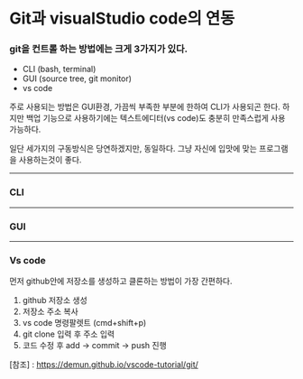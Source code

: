 # Git과 visualStudio code의 연동

### git을 컨트롤 하는 방법에는 크게 3가지가 있다.
- CLI (bash, terminal) 
- GUI (source tree, git monitor)
- vs code

주로 사용되는 방법은 GUI환경, 가끔씩 부족한 부분에 한하여 CLI가 사용되곤 한다. 하지만 백업 기능으로 사용하기에는 텍스트에디터(vs code)도 충분히 만족스럽게 사용 가능하다.

일단 세가지의 구동방식은 당연하겠지만, 동일하다. 그냥 자신에 입맛에 맞는 프로그램을 사용하는것이 좋다.

___

 ### CLI 

___

### GUI

___

### Vs code 

먼저 github안에 저장소를 생성하고 클론하는 방법이 가장 간편하다. 

1. github 저장소 생성
2. 저장소 주소 복사
3. vs code 명령팔렛트 (cmd+shift+p)
4. git clone 입력 후 주소 입력
5. 코드 수정 후 add -> commit -> push 진행

[참조] : <https://demun.github.io/vscode-tutorial/git/>
